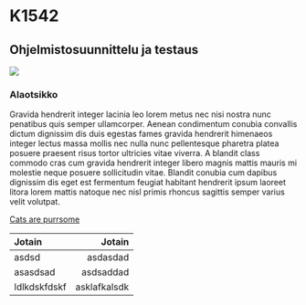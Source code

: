 # K1542
## Ohjelmistosuunnittelu ja testaus

![](https://i.ytimg.com/vi/tntOCGkgt98/maxresdefault.jpg)
### Alaotsikko
Gravida hendrerit integer lacinia leo lorem metus nec nisi nostra nunc penatibus quis semper ullamcorper. Aenean condimentum conubia convallis dictum dignissim dis duis egestas fames gravida hendrerit himenaeos integer lectus massa mollis nec nulla nunc pellentesque pharetra platea posuere praesent risus tortor ultricies vitae viverra. A blandit class commodo cras cum gravida hendrerit integer libero magnis mattis mauris mi molestie neque posuere sollicitudin vitae. Blandit conubia cum dapibus dignissim dis eget est fermentum feugiat habitant hendrerit ipsum laoreet litora lorem mattis natoque nec nisl primis rhoncus sagittis semper varius velit volutpat.


[Cats are purrsome](https://en.wikipedia.org/wiki/Cat)

| Jotain | Jotain |
|:-------|-------:|
| asdsd | asdasdad |
| asasdsad | asdsaddad |
| ldlkdskfdskf | asklafkalsdk |
